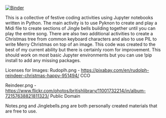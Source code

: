[![Binder](https://mybinder.org/badge_logo.svg)](https://mybinder.org/v2/gh/jamesaslack/christmas/master)

This is a collective of festive coding activities using Jupyter notebooks written in Python.
The main activity is to use Pyknon to create and play a Midi file to create sections of Jingle bells building together until you can play the entire song.
There are also two additional activities to create a Christmas tree from common keyboard characters and also to use PIL to write Merry Christmas on top of an image.
This code was created to the best of my current ability but there is certainly room for improvement. This should work on most basic Jupyter environments but you can use !pip install to add any missing packages.

Licenses for Images:
  Rudoplh.png - https://pixabay.com/en/rudolph-reindeer-christmas-happy-951494/ CCO
  
  Reindeer.png - https://www.flickr.com/photos/britishlibrary/11001732214/in/album-72157638821811323/ Public Domain
  
  Notes.png and Jinglebells.png are both personally created materials that are free to use.
